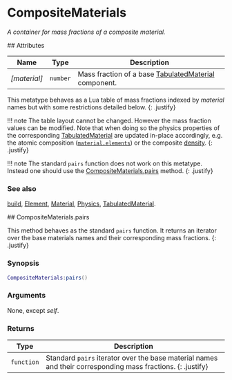 # CompositeMaterials
_A container for mass fractions of a composite material._


<div markdown="1" class="shaded-box fancy">
## Attributes

|Name|Type|Description|
|----|----|-----------|
|*[material]*|`number`| Mass fraction of a base [TabulatedMaterial](TabulatedMaterial) component. |

This metatype behaves as a Lua table of mass fractions indexed by *material*
names but with some restrictions detailed below.
{: .justify}

!!! note
    The table layout cannot be changed. However the mass fraction values can be
    modified. Note that when doing so the physics properties of the
    corresponding [TabulatedMaterial](TabulatedMaterial) are updated in-place
    accordingly, e.g. the atomic composition
    ([`material.elements`](Material.md#attributes)) or the composite
    [density](Material.md#attributes).
    {: .justify}

!!! note
    The standard `pairs` function does not work on this metatype. Instead one
    should use the [CompositeMaterials.pairs](#compositematerialspairs) method.
    {: .justify}

### See also

[build](build.md),
[Element](Element.md),
[Material](Material.md),
[Physics](Physics.md),
[TabulatedMaterial](TabulatedMaterial.md).
</div>


<div markdown="1" class="shaded-box fancy">
## CompositeMaterials.pairs

This method behaves as the standard `pairs` function. It returns an iterator
over the base materials names and their corresponding mass fractions.
{: .justify}

### Synopsis
```Lua
CompositeMaterials:pairs()
```

### Arguments

None, except *self*.

### Returns

|Type|Description|
|----|-----------|
|`function`| Standard `pairs` iterator over the base material names and their corresponding mass fractions. {: .justify} |

</div>
